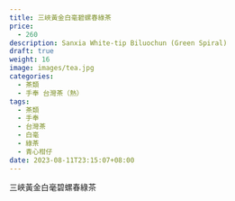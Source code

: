 ```yaml
---
title: 三峽黃金白毫碧螺春綠茶
price:
  - 260
description: Sanxia White-tip Biluochun (Green Spiral)
draft: true
weight: 16
image: images/tea.jpg
categories:
  - 茶類
  - 手奉 台灣茶（熱）
tags:
  - 茶類
  - 手奉
  - 台灣茶
  - 白毫
  - 綠茶
  - 青心柑仔
date: 2023-08-11T23:15:07+08:00
---
```


 三峽黃金白毫碧螺春綠茶
